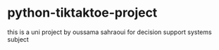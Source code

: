 # python-tiktaktoe-project
this is a uni project by oussama sahraoui for decision support systems subject
